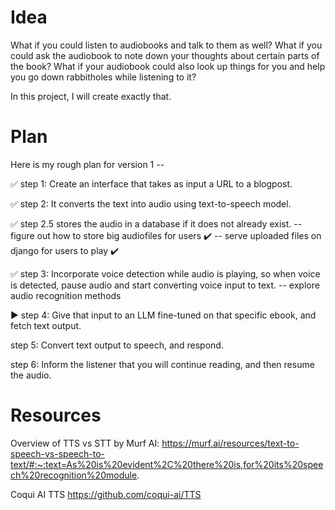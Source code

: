 # Idea

What if you could listen to audiobooks and talk to them as well?
What if you could ask the audiobook to note down your thoughts about certain parts of the book?
What if your audiobook could also look up things for you and help you go down rabbitholes while listening to it?

In this project, I will create exactly that.

# Plan

Here is my rough plan for version 1 --

✅ step 1: Create an interface that takes as input a URL to a blogpost.

✅ step 2: It converts the text into audio using text-to-speech model.

✅ step 2.5 stores the audio in a database if it does not already exist.
-- figure out how to store big audiofiles for users ✔️
-- serve uploaded files on django for users to play ✔️

✅ step 3: Incorporate voice detection while audio is playing, so when voice is detected, pause audio and start converting voice input to text.
-- explore audio recognition methods 

▶️ step 4: Give that input to an LLM fine-tuned on that specific ebook, and fetch text output.

step 5: Convert text output to speech, and respond.

step 6: Inform the listener that you will continue reading, and then resume the audio.

# Resources

Overview of TTS vs STT by Murf AI:
https://murf.ai/resources/text-to-speech-vs-speech-to-text/#:~:text=As%20is%20evident%2C%20there%20is,for%20its%20speech%20recognition%20module.

Coqui AI TTS
https://github.com/coqui-ai/TTS
